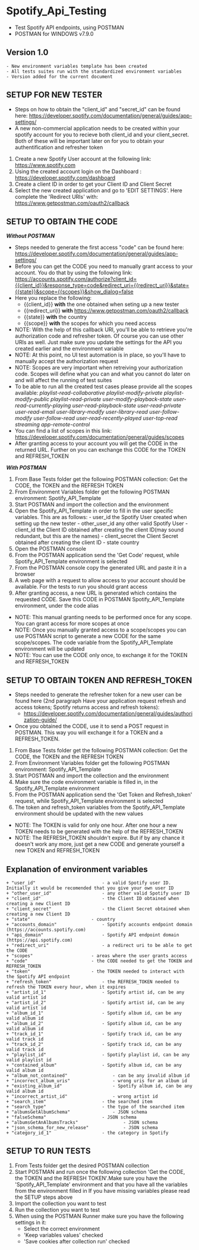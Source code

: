 Spotify_Api_Testing
===================
 - Test Spotify API endpoints, using POSTMAN
 - POSTMAN for WINDOWS v7.9.0

Version 1.0
-----------
	- New environment variables template has been created
	- All tests suites run with the standardized environment variables
	- Version added for the current document

SETUP FOR NEW TESTER
--------------------
 + Steps on how to obtain the "client_id" and "secret_id" can be found here: https://developer.spotify.com/documentation/general/guides/app-settings/
 + A new non-commercial application needs to be created within your spotify account for you to recieve both client_id and your client_secret. Both of these will be important later on for you to obtain your authentification
and refresher token
1. Create a new Spotify User account at the following link: https://www.spotify.com
2. Using the created account login on the Dashboard : https://developer.spotify.com/dashboard
3. Create a client ID in order to get your Client ID and Client Secret
4. Select the new created application and go to 'EDIT SETTINGS'. Here complete the 'Redirect URIs' with: https://www.getpostman.com/oauth2/callback

SETUP TO OBTAIN THE CODE
------------------------
***Without POSTMAN***

 + Steps needed to generate the first access "code" can be found here: https://developer.spotify.com/documentation/general/guides/app-settings/
 + Before you can get the CODE you need to manually grant access to your account. You do that by using the following link: 
	https://accounts.spotify.com/authorize?client_id={{client_id}}&response_type=code&redirect_uri={{redirect_uri}}&state={{state}}&scope={{scopes}}&show_dialog=false
 + Here you replace the following:
	 - {{client_id}} 		**with** 	 the one obtained when seting up a new tester
	 - {{redirect_uri}} 		**with**	 https://www.getpostman.com/oauth2/callback
	 - {{state}} 			**with**	 the country
	 - {{scope}} 			**with**	 the scopes for which you need access
 + NOTE: With the help of this callback URI, you'll be able to retrieve you're authorization code and refresher token. Of course you can use other URIs as well. Just make sure you update the settings for the API you created earlier and the environment variable
 + NOTE: At this point, no UI test automation is in place, so you'll have to manually accept the authorization request
 + NOTE: Scopes are very important when retreiving your authorization code. Scopes will define what you can and what you cannot do later on and will affect the running of test suites
 + To be able to run all the created test cases please provide all the scopes available: 
		*playlist-read-collaborative playlist-modify-private playlist-modify-public 
		playlist-read-private user-modify-playback-state user-read-currently-playing 
		user-read-playback-state user-read-private user-read-email user-library-modify 
		user-library-read user-follow-modify user-follow-read user-read-recently-played 
		user-top-read streaming app-remote-control*
 + You can find a list of scopes in this link: https://developer.spotify.com/documentation/general/guides/scopes
 + After granting access to your account you will get the CODE in the returned URL. Further on you can exchange this CODE for the TOKEN and REFRESH_TOKEN
 
***With POSTMAN***

1. From Base Tests folder get the following POSTMAN collection: Get the CODE, the TOKEN and the REFRESH TOKEN
2. From Environment Variables folder get the following POSTMAN environment: Spotify_API_Template
3. Start POSTMAN and import the collection and the environment
4. Open the Spotify_API_Template in order to fill in the user specific variables. This are as follows:
				- user_id 					the Spotify User created when setting up the new tester
				- other_user_id				any other valid Spotify User
				- client_id					the Client ID obtained after creating the client ID(may sound redundant, but this are the names)
				- client_secret				the Client Secret obtained after creating the client ID
				- state						country
5. Open the POSTMAN console
6. From the POSTMAN application send the 'Get Code' request, while Spotify_API_Template environment is selected
7. From the POSTMAN console copy the generated URL and paste it in a browser
8. A web page with a request to allow access to your account should be available. For the tests to run you should grant access
9. After granting access, a new URL is generated which contains the requested CODE. Save this CODE in POSTMAN Spotify_API_Template environment, under the code alias
 + NOTE: This manual granting needs to be performed once for any scope. You can grant access for more scopes at once
 + NOTE: Once you manually granted access to a scope/scopes you can use POSTMAN script to generate a new CODE for the same scope/scopes. The code variable from the Spotify_API_Template environment will be updated
 + NOTE: You can use the CODE only once, to exchange it for the TOKEN and REFRESH_TOKEN
	
SETUP TO OBTAIN TOKEN AND REFRESH_TOKEN
---------------------------------------
 + Steps needed to generate the refresher token for a new user can be found here (2nd paragraph Have your application request refresh and access tokens; Spotify returns access and refresh tokens):
	- https://developer.spotify.com/documentation/general/guides/authorization-guide/
 + Once you obtained the CODE, use it to send a POST request in POSTMAN. This way you will exchange it for a TOKEN and a REFRESH_TOKEN.
1. From Base Tests folder get the following POSTMAN collection: Get the CODE, the TOKEN and the REFRESH TOKEN
2. From Environment Variables folder get the following POSTMAN environment: Spotify_API_Template
3. Start POSTMAN and import the collection and the environment
4. Make sure the code environment variable is filled in, in the Spotify_API_Template environment
5. From the POSTMAN application send the 'Get Token and Refresh_token' request, while Spotify_API_Template environment is selected
6. The token and refresh_token variables from the Spotify_API_Template environment should be updated with the new values
 + NOTE: The TOKEN is valid for only one hour. After one hour a new TOKEN needs to be generated with the help of the REFRESH_TOKEN
 + NOTE: The REFRESH_TOKEN shouldn't expire. But if by any chance it doesn't work any more, just get a new CODE and generate yourself a new TOKEN and REFRESH_TOKEN

Explanation of environment variables
------------------------------------
	+ "user_id" 						- a valid Spotify user ID. Initially it would be recomended that you give your own user ID
	+ "other_user_id" 					- any other valid Spotify user ID
	+ "client_id"  						- the Client ID obtained when creating a new Client ID
	+ "client_secret"					- the Client Secret obtained when creating a new Client ID
	+ "state" 						- country
	+ "accounts_domain"					- Spotify accounts endpoint domain (https://accounts.spotify.com)
	+ "api_domain" 						- Spotify API endpoint domain (https://api.spotify.com)
	+ "redirect_uri"					- a redirect uri to be able to get the CODE
	+ "scopes"						- areas where the user grants access
	+ "code"						- the CODE needed to get the TOKEN and REFRESH_TOKEN
	+ "token"						- the TOKEN needed to interact with the Spotify API endpoint
	+ "refresh_token"					- the REFRESH_TOKEN needed to refresh the TOKEN every hour, when it expires
	+ "artist_id_1"						- Spotify artist id, can be any valid artist id
	+ "artist_id_2"						- Spotify artist id, can be any valid artist id
	+ "album_id_1"						- Spotify album id, can be any valid album id
	+ "album_id_2"						- Spotify album id, can be any valid album id
	+ "track_id_1"						- Spotify track id, can be any valid track id
	+ "track_id_2"						- Spotify track id, can be any valid track id
	+ "playlist_id"						- Spotify playlist id, can be any valid playlist id 
	+ "contained_album"					- Spotify album id, can be any valid album id
	+ "album_not_contained"					- can be any invalid album id
	+ "incorrect_album_uris"				- wrong uris for an album id
	+ "existing_album_id"					- Spotify album id, can be any valid album id
	+ "incorrect_artist_id"					- wrong artist id
	+ "search_item"						- the searched item
	+ "search_type"						- the type of the searched item
	+ "albumsGetAlbumSchema"				- JSON schema
	+ "falseSchema"						- JSON schema
	+ "albumsGetAnAlbumsTracks" 				- JSON schema
	+ "json_schema_for_new_release" 			- JSON schema
	+ "category_id_1"					- the category in Spotify

SETUP TO RUN TESTS
------------------
1. From Tests folder get the desired POSTMAN collection
2. Start POSTMAN and run once the following collection 'Get the CODE, the TOKEN and the REFRESH TOKEN'.Make sure you have the 'Spotify_API_Template' environment and that you have all the variables from the environment filled in
If you have missing variables please read the SETUP steps above
3. Import the collection you want to test
4. Run the collection you want to test
5. When using the POSTMAN Runner make sure you have the following settings in it:
	- Select the correct environment
	- 'Keep variables values' checked
	- 'Save cookies after collection run' checked 